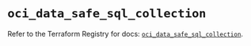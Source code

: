 # `oci_data_safe_sql_collection`

Refer to the Terraform Registry for docs: [`oci_data_safe_sql_collection`](https://registry.terraform.io/providers/oracle/oci/7.19.0/docs/resources/data_safe_sql_collection).
